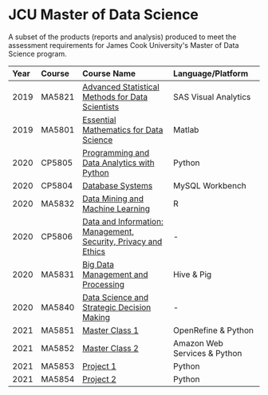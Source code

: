 # JCU Master of Data Science
A subset of the products (reports and analysis) produced to meet the assessment requirements for James Cook University's Master of Data Science program.

| Year | Course | Course Name | Language/Platform
|:-----|:-------|:------------|:------------|
| 2019 | MA5821 | [Advanced Statistical Methods for Data Scientists](https://github.com/NikkiSarah/JCU-MDS/tree/main/MA5821) | SAS Visual Analytics |
| 2019 | MA5801 | [Essential Mathematics for Data Science](https://github.com/NikkiSarah/JCU-MDS/tree/main/MA5801) | Matlab |
| 2020 | CP5805 | [Programming and Data Analytics with Python](https://github.com/NikkiSarah/JCU-MDS/tree/main/CP5805) | Python |
| 2020 | CP5804 | [Database Systems](https://github.com/NikkiSarah/JCU-MDS/tree/main/CP5804) | MySQL Workbench |
| 2020 | MA5832 | [Data Mining and Machine Learning](https://github.com/NikkiSarah/JCU-MDS/tree/main/MA5832) | R |
| 2020 | CP5806 | [Data and Information: Management, Security, Privacy and Ethics](https://github.com/NikkiSarah/JCU-MDS/tree/main/CP5806) | - |
| 2020 | MA5831 | [Big Data Management and Processing](https://github.com/NikkiSarah/JCU-MDS/tree/main/MA5831) | Hive & Pig |
| 2020 | MA5840 | [Data Science and Strategic Decision Making](https://github.com/NikkiSarah/JCU-MDS/tree/main/MA5840) | - |
| 2021 | MA5851 | [Master Class 1](https://github.com/NikkiSarah/JCU-MDS/tree/main/MA5851) | OpenRefine & Python |
| 2021 | MA5852 | [Master Class 2](https://github.com/NikkiSarah/JCU-MDS/tree/main/MA5852) | Amazon Web Services & Python |
| 2021 | MA5853 | [Project 1](https://github.com/NikkiSarah/JCU-MDS/tree/main/MA5853) | Python |
| 2021 | MA5854 | [Project 2](https://github.com/NikkiSarah/JCU-MDS/tree/main/MA5854) | Python |
